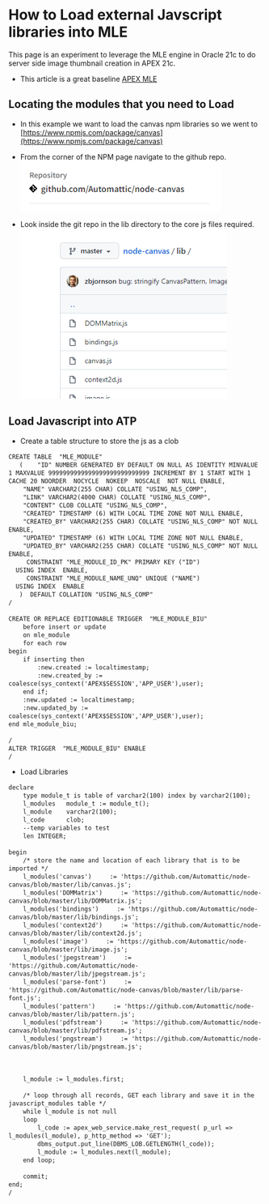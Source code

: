 # How to Load external Javscript libraries into MLE
This page is an experiment to leverage the MLE engine in Oracle 21c to do server side image thumbnail creation in APEX 21c.

- This article is a great baseline [APEX MLE](https://medium.com/graalvm/javascript-as-a-server-side-language-in-oracle-apex-20-2-457e073ca4ca)

## Locating the modules that you need to Load

- In this example we want to load the canvas npm libraries so we went to [https://www.npmjs.com/package/canvas](https://www.npmjs.com/package/canvas)

- From the corner of the NPM page navigate to the github repo.
![](assets/load_libraries-c25e156f.png)

- Look inside the git repo in the lib directory to the core js files required.
![](assets/load_libraries-6ffd3097.png)

## Load Javascript into ATP

- Create a table structure to store the js as a clob

```
CREATE TABLE  "MLE_MODULE"
   (	"ID" NUMBER GENERATED BY DEFAULT ON NULL AS IDENTITY MINVALUE 1 MAXVALUE 9999999999999999999999999999 INCREMENT BY 1 START WITH 1 CACHE 20 NOORDER  NOCYCLE  NOKEEP  NOSCALE  NOT NULL ENABLE,
	"NAME" VARCHAR2(255 CHAR) COLLATE "USING_NLS_COMP",
	"LINK" VARCHAR2(4000 CHAR) COLLATE "USING_NLS_COMP",
	"CONTENT" CLOB COLLATE "USING_NLS_COMP",
	"CREATED" TIMESTAMP (6) WITH LOCAL TIME ZONE NOT NULL ENABLE,
	"CREATED_BY" VARCHAR2(255 CHAR) COLLATE "USING_NLS_COMP" NOT NULL ENABLE,
	"UPDATED" TIMESTAMP (6) WITH LOCAL TIME ZONE NOT NULL ENABLE,
	"UPDATED_BY" VARCHAR2(255 CHAR) COLLATE "USING_NLS_COMP" NOT NULL ENABLE,
	 CONSTRAINT "MLE_MODULE_ID_PK" PRIMARY KEY ("ID")
  USING INDEX  ENABLE,
	 CONSTRAINT "MLE_MODULE_NAME_UNQ" UNIQUE ("NAME")
  USING INDEX  ENABLE
   )  DEFAULT COLLATION "USING_NLS_COMP"
/

CREATE OR REPLACE EDITIONABLE TRIGGER  "MLE_MODULE_BIU"
    before insert or update  
    on mle_module
    for each row
begin
    if inserting then
        :new.created := localtimestamp;
        :new.created_by := coalesce(sys_context('APEX$SESSION','APP_USER'),user);
    end if;
    :new.updated := localtimestamp;
    :new.updated_by := coalesce(sys_context('APEX$SESSION','APP_USER'),user);
end mle_module_biu;

/
ALTER TRIGGER  "MLE_MODULE_BIU" ENABLE
/
```

- Load Libraries

```
declare
    type module_t is table of varchar2(100) index by varchar2(100);
    l_modules   module_t := module_t();
    l_module    varchar2(100);
    l_code      clob;
    --temp variables to test
    len INTEGER;

begin
    /* store the name and location of each library that is to be imported */
    l_modules('canvas')     := 'https://github.com/Automattic/node-canvas/blob/master/lib/canvas.js';
    l_modules('DOMMatrix')     := 'https://github.com/Automattic/node-canvas/blob/master/lib/DOMMatrix.js';
    l_modules('bindings')     := 'https://github.com/Automattic/node-canvas/blob/master/lib/bindings.js';
    l_modules('context2d')     := 'https://github.com/Automattic/node-canvas/blob/master/lib/context2d.js';
    l_modules('image')     := 'https://github.com/Automattic/node-canvas/blob/master/lib/image.js';
    l_modules('jpegstream')     := 'https://github.com/Automattic/node-canvas/blob/master/lib/jpegstream.js';
    l_modules('parse-font')     := 'https://github.com/Automattic/node-canvas/blob/master/lib/parse-font.js';
    l_modules('pattern')     := 'https://github.com/Automattic/node-canvas/blob/master/lib/pattern.js';
    l_modules('pdfstream')     := 'https://github.com/Automattic/node-canvas/blob/master/lib/pdfstream.js';
    l_modules('pngstream')     := 'https://github.com/Automattic/node-canvas/blob/master/lib/pngstream.js';



    l_module := l_modules.first;

    /* loop through all records, GET each library and save it in the javascript_modules table */
    while l_module is not null
    loop
        l_code := apex_web_service.make_rest_request( p_url => l_modules(l_module), p_http_method => 'GET');
        dbms_output.put_line(DBMS_LOB.GETLENGTH(l_code));        
        l_module := l_modules.next(l_module);
    end loop;

    commit;
end;
/
```
